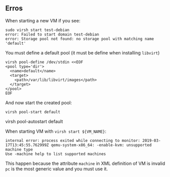 Erros
------

When starting a new VM if you see:
```
sudo virsh start test-debian
error: Failed to start domain test-debian
error: Storage pool not found: no storage pool with matching name 'default'
```

You must define a default pool (it must be define when installing `libvirt`)
```
virsh pool-define /dev/stdin <<EOF
<pool type='dir'>
  <name>default</name>
  <target>
    <path>/var/lib/libvirt/images</path>
  </target>
</pool>
EOF
```

And now start the created pool:
```
virsh pool-start default
```
virsh pool-autostart default

When starting VM with `virsh start ${VM_NAME}`:
```
internal error: process exited while connecting to monitor: 2019-03-17T13:45:55.762999Z qemu-system-x86_64: -enable-kvm: unsupported machine type
Use -machine help to list supported machines
```
This happen because the attribute `machine` in XML definition of VM is invalid   
`pc` is the  most generic value and you must use it.
